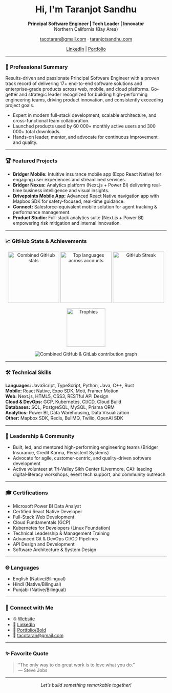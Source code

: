 <!-- Hi, I'm Taranjot Sandhu 👋 -->

<h1 align="center">Hi, I'm Taranjot Sandhu</h1>
<p align="center">
  <b>Principal Software Engineer | Tech Leader | Innovator</b><br>
  Northern California (Bay Area)
</p>
<p  align="center">
   <a href="mailto:tacotaran@gmail.com">tacotaran@gmail.com</a> · <a href="https://taranjotsandhu.com/">taranjotsandhu.com</a>
</p>
<p align="center">
  <a href="https://linkedin.com/in/taranjot-sandhu-647876137/">LinkedIn</a> |
  <a href="https://bold.pro/my/taranjot-sandhu/672r">Portfolio</a>
</p>

---

### 🚀 Professional Summary

Results-driven and passionate Principal Software Engineer with a proven track record of delivering 17+ end-to-end software solutions and enterprise-grade products across web, mobile, and cloud platforms. Go-getter and strategic leader recognized for building high-performing engineering teams, driving product innovation, and consistently exceeding project goals.

- Expert in modern full-stack development, scalable architecture, and cross-functional team collaboration.
- Launched products used by 60 000+ monthly active users and 300 000+ total downloads.
- Hands-on leader, mentor, and advocate for continuous improvement and quality.

---

### 🏆 Featured Projects

- **Bridger Mobile:** Intuitive insurance mobile app (Expo React Native) for engaging user experiences and streamlined services.
- **Bridger Nexus:** Analytics platform (Next.js + Power BI) delivering real-time business intelligence and visual insights.
- **Drivepoints Mobile App:** Advanced React Native navigation app with Mapbox SDK for safety-focused, real-time guidance.
- **Connect:** Salesforce-equivalent mobile solution for agent tracking & performance management.
- **Product Studio:** Full-stack analytics suite (Next.js + Power BI) empowering risk mitigation and internal innovation.

---


### 📈 GitHub Stats & Achievements
<p align="center">
  <!-- 🔥 Combined stats for BOTH accounts -->
  <img
    src="https://github-readme-stats-multiuser.vercel.app/api?usernames=taran27&show_icons=true&theme=radical"
    alt="Combined GitHub stats"
    height="160"
  >
  <!-- 🔤 Optional: top languages across both accounts -->
  <img
    src="https://github-readme-stats-multiuser.vercel.app/api/top-langs/?usernames=taran27&layout=compact&theme=radical"
    alt="Top languages across accounts"
    height="160"
  >
  <!-- 🔥 Personal streak card still points at main acct -->
  <img
    src="https://github-readme-streak-stats.herokuapp.com/?user=taran27&theme=radical"
    alt="GitHub Streak"
    height="160"
  >
</p>

<p align="center">
  <!-- 🏆 trophies untouched -->
  <img
    src="https://github-profile-trophy.vercel.app/?username=taran27&theme=radical&margin-w=10&margin-h=10"
    alt="Trophies"
    height="120"
  >
</p>

<p align="center">
  <img
    src="http://www.allgitcontributiongraph.com/justgraphit.svg?github=taran27"
    alt="Combined GitHub & GitLab contribution graph"
  >
</p>

---

### 🛠️ Technical Skills

**Languages:** JavaScript, TypeScript, Python, Java, C++, Rust  
**Mobile:** React Native, Expo SDK, Moti, Framer Motion  
**Web:** Next.js, HTML5, CSS3, RESTful API Design  
**Cloud & DevOps:** GCP, Kubernetes, CI/CD, Cloud Build  
**Databases:** SQL, PostgreSQL, MySQL, Prisma ORM  
**Analytics:** Power BI, Data Warehousing, Data Visualization  
**Other:** Mapbox SDK, Redis, BullMQ, Twilio, OpenAI SDK

---

### 👔 Leadership & Community

- Built, led, and mentored high-performing engineering teams (Bridger Insurance, Credit Karma, Persistent Systems)  
- Advocate for agile, customer-centric, and quality-driven software development  
- Active volunteer at Tri-Valley Sikh Center (Livermore, CA): leading digital-literacy workshops, event tech support, and community outreach

---

### 🎓 Certifications

- Microsoft Power BI Data Analyst
- Certified React Native Developer
- Full-Stack Web Development
- Cloud Fundamentals (GCP)
- Kubernetes for Developers (Linux Foundation)
- Technical Leadership & Management Training
- Advanced Git & DevOps CI/CD Pipelines
- API Design and Development
- Software Architecture & System Design

---

### 🌐 Languages

- English (Native/Bilingual)  
- Hindi (Native/Bilingual)  
- Punjabi (Native/Bilingual)

---

### 💬 Connect with Me

- 🌐 [Website](https://taranjotsandhu.com/)  
- 💼 [LinkedIn](https://linkedin.com/in/taranjot-sandhu-647876137/)  
- 📄 [Portfolio/Bold](https://bold.pro/my/taranjot-sandhu/672r)  
- 📧 tacotaran@gmail.com

---

### ✨ Favorite Quote

> “The only way to do great work is to love what you do.”  
> — Steve Jobs

---

<p align="center">
  <em>Let’s build something remarkable together!</em>
</p>
